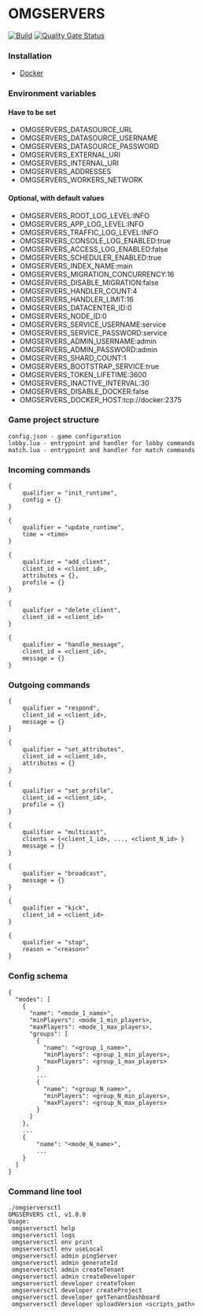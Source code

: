 # OMGSERVERS

[![Build](https://github.com/OMGSERVERS/omgservers/actions/workflows/build.yml/badge.svg)](https://github.com/OMGSERVERS/omgservers/actions/workflows/build.yml)
[![Quality Gate Status](https://sonarcloud.io/api/project_badges/measure?project=OMGSERVERS_omgservers&metric=alert_status)](https://sonarcloud.io/summary/new_code?id=OMGSERVERS_omgservers)

### Installation
- [Docker](https://hub.docker.com/r/omgservers/omgservers-service)

### Environment variables

#### Have to be set

- OMGSERVERS_DATASOURCE_URL
- OMGSERVERS_DATASOURCE_USERNAME
- OMGSERVERS_DATASOURCE_PASSWORD
- OMGSERVERS_EXTERNAL_URI
- OMGSERVERS_INTERNAL_URI
- OMGSERVERS_ADDRESSES
- OMGSERVERS_WORKERS_NETWORK

#### Optional, with default values

- OMGSERVERS_ROOT_LOG_LEVEL:INFO
- OMGSERVERS_APP_LOG_LEVEL:INFO
- OMGSERVERS_TRAFFIC_LOG_LEVEL:INFO
- OMGSERVERS_CONSOLE_LOG_ENABLED:true
- OMGSERVERS_ACCESS_LOG_ENABLED:false
- OMGSERVERS_SCHEDULER_ENABLED:true
- OMGSERVERS_INDEX_NAME:main
- OMGSERVERS_MIGRATION_CONCURRENCY:16
- OMGSERVERS_DISABLE_MIGRATION:false
- OMGSERVERS_HANDLER_COUNT:4
- OMGSERVERS_HANDLER_LIMIT:16
- OMGSERVERS_DATACENTER_ID:0
- OMGSERVERS_NODE_ID:0
- OMGSERVERS_SERVICE_USERNAME:service
- OMGSERVERS_SERVICE_PASSWORD:service
- OMGSERVERS_ADMIN_USERNAME:admin
- OMGSERVERS_ADMIN_PASSWORD:admin
- OMGSERVERS_SHARD_COUNT:1
- OMGSERVERS_BOOTSTRAP_SERVICE:true
- OMGSERVERS_TOKEN_LIFETIME:3600
- OMGSERVERS_INACTIVE_INTERVAL:30
- OMGSERVERS_DISABLE_DOCKER:false
- OMGSERVERS_DOCKER_HOST:tcp://docker:2375

### Game project structure
```
config.json - game configuration
lobby.lua - entrypoint and handler for lobby commands
match.lua - entrypoint and handler for match commands
```

### Incoming commands

```
{
    qualifier = "init_runtime",
    config = {}
}
```

```
{
    qualifier = "update_runtime",
    time = <time>    
}
```

```
{
    qualifier = "add_client",
    client_id = <client_id>,
    attributes = {},
    profile = {}
}
```

```
{
    qualifier = "delete_client",
    client_id = <client_id>    
}
```

```
{
    qualifier = "handle_message",
    client_id = <client_id>,    
    message = {}
}
```

### Outgoing commands

```
{
    qualifier = "respond",
    client_id = <client_id>,
    message = {}
}
```

```
{
    qualifier = "set_attributes",
    client_id = <client_id>,
    attributes = {}
}
```

```
{
    qualifier = "set_profile",
    client_id = <client_id>,
    profile = {}
}
```

```
{
    qualifier = "multicast",
    clients = {<client_1_id>, ..., <client_N_id> }
    message = {}
}
```

```
{
    qualifier = "broadcast",
    message = {}
}
```

```
{
    qualifier = "kick",   
    client_id = <client_id>
}
```

```
{
    qualifier = "stop",    
    reason = "<reason>"    
}
```

### Config schema

```
{
  "modes": [
    {
      "name": "<mode_1_name>",
      "minPlayers": <mode_1_min_players>,
      "maxPlayers": <mode_1_max_players>,
      "groups": [
        {
          "name": "<group_1_name>",
          "minPlayers": <group_1_min_players>,
          "maxPlayers": <group_1_max_players>
        }
        ...
        {
          "name": "<group_N_name>",
          "minPlayers": <group_N_min_players>,
          "maxPlayers": <group_N_max_players>
        }
      ]
    },
    ...
    {
        "name": "<mode_N_name>",
        ...
    }
  ]
}
```

### Command line tool
```
./omgserversctl
OMGSERVERS ctl, v1.0.0
Usage:
 omgserversctl help
 omgserversctl logs
 omgserversctl env print
 omgserversctl env useLocal
 omgserversctl admin pingServer
 omgserversctl admin generateId
 omgserversctl admin createTenant
 omgserversctl admin createDeveloper
 omgserversctl developer createToken
 omgserversctl developer createProject
 omgserversctl developer getTenantDashboard
 omgserversctl developer uploadVersion <scripts_path>
```